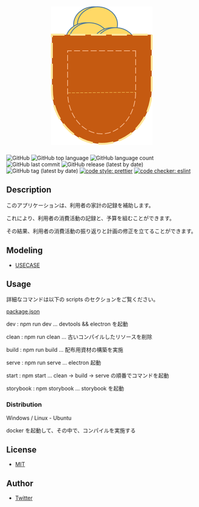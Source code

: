 # <center>![pocket](./docs/logo/pocket.png)</center>

![GitHub](https://img.shields.io/github/license/onesword0618/pocket?style=plastic)
![GitHub top language](https://img.shields.io/github/languages/top/onesword0618/pocket?style=plastic)
![GitHub language count](https://img.shields.io/github/languages/count/onesword0618/pocket?style=plastic)
![GitHub last commit](https://img.shields.io/github/last-commit/onesword0618/pocket?style=plastic)
![GitHub release (latest by date)](https://img.shields.io/github/v/release/onesword0618/pocket?style=plastic)
![GitHub tag (latest by date)](https://img.shields.io/github/v/tag/onesword0618/pocket?style=plastic)
[![code style: prettier](https://img.shields.io/badge/code_style-prettier-ff69b4.svg?style=plastic)](https://github.com/prettier/prettier)
[![code checker: eslint](https://img.shields.io/badge/checker-eslint-blue?style=plastic)](https://github.com/eslint/eslint)

## Description

このアプリケーションは、利用者の家計の記録を補助します。

これにより、利用者の消費活動の記録と、予算を組むことができます。

その結果、利用者の消費活動の振り返りと計画の修正を立てることができます。

## Modeling

- [USECASE](./docs/modeling/usecase.md#設計)

## Usage

詳細なコマンドは以下の scripts のセクションをご覧ください。

[package.json](./package.json)

dev : npm run dev ... devtools && electron を起動

clean : npm run clean ... 古いコンパイルしたリソースを削除

build : npm run build ... 配布用資材の構築を実施

serve : npm run serve ... electron 起動

start : npm start ... clean -> build -> serve の順番でコマンドを起動

storybook : npm storybook ... storybook を起動

### Distribution

Windows / Linux - Ubuntu

docker を起動して、その中で、コンパイルを実施する

## License

- [MIT](./LICENSE)

## Author

- [Twitter](https://twitter.com/onesword0618)

